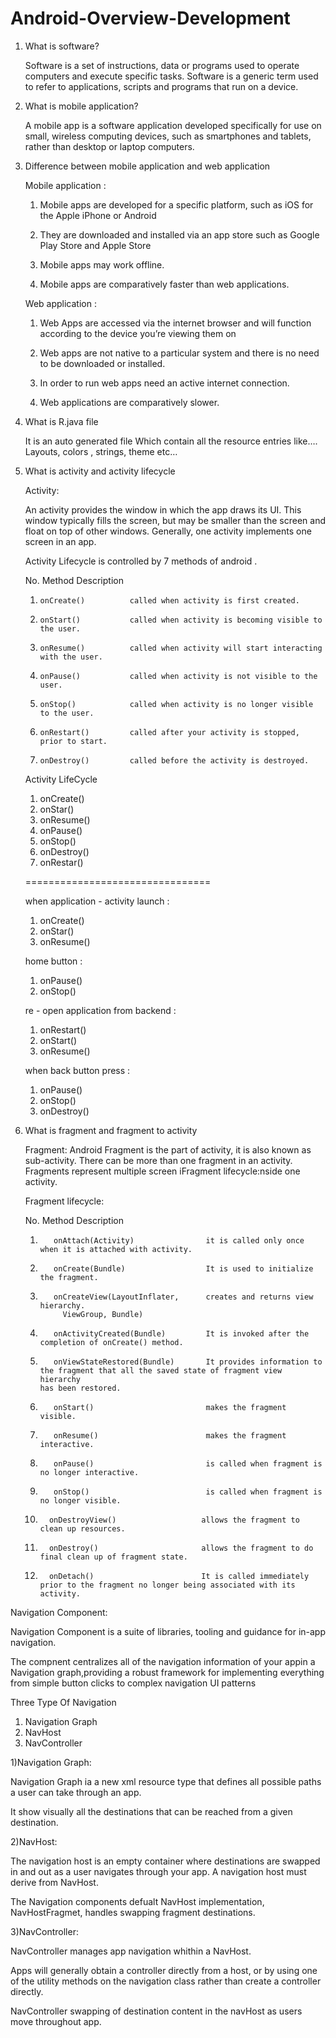 # Android-Overview-Development

1) What is software?

   Software is a set of instructions, data or programs used to operate computers
   and execute specific tasks. Software is a generic term used to refer to
   applications, scripts and programs that run on a device.


2) What is mobile application?

   A mobile app is a software application developed specifically for use on small,
   wireless computing devices, such as smartphones and tablets, rather than
   desktop or laptop computers.


3) Difference between mobile application and web application 

   Mobile application :

   1) Mobile apps are developed for a specific
      platform, such as iOS for the Apple iPhone or
      Android

   2) They are downloaded and installed via an app
      store such as Google Play Store and Apple Store

   3) Mobile apps may work offline.

   4) Mobile apps are comparatively faster than web
      applications.


   Web application :

   1) Web Apps are accessed via the internet
      browser and will function according to the
      device you’re viewing them on

   2) Web apps are not native to a particular system
      and there is no need to be downloaded or
      installed.

   3) In order to run web apps need an active
      internet connection.

   4) Web applications are comparatively slower.
   
   
4) What is R.java file

   It is an auto generated file 
   Which contain all the resource entries like….
   Layouts, colors , strings, theme etc…
   
5) What is activity and activity lifecycle

   Activity:
   
      An activity provides the window in which the app draws its UI. This window typically fills the screen, 
   but may be smaller than the screen and float on top of other windows. Generally, one activity 
   implements one screen in an app.
   
   Activity Lifecycle is controlled by 7 methods of android .
   
   No.    Method              Description

   1)     onCreate()          called when activity is first created.

   2)     onStart()           called when activity is becoming visible to the user.

   3)     onResume()          called when activity will start interacting with the user.

   4)     onPause()           called when activity is not visible to the user.

   5)     onStop()            called when activity is no longer visible to the user.

   6)     onRestart()         called after your activity is stopped, prior to start.

   7)     onDestroy()         called before the activity is destroyed.

   
   Activity LifeCycle

   1)  onCreate()
   2)  onStar()
   3)  onResume()
   4)  onPause()
   5)  onStop()
   6)  onDestroy()
   7)  onRestar()
 
   ================================
 
   when application - activity launch :
 
   1) onCreate()
   2) onStar()
   3) onResume()
     
   home button :

   1) onPause()
   2) onStop()
         
   re - open application from backend : 

   1) onRestart()
   2) onStart()
   3) onResume()
     
   when back button press :

   1) onPause()
   2) onStop()
   3) onDestroy()       
   
6) What is fragment and fragment to activity

   Fragment:
       Android Fragment is the part of activity, it is also known as sub-activity. There can be more than one 
   fragment in an activity. Fragments represent multiple screen iFragment lifecycle:nside one activity.
   
   Fragment lifecycle:
   
   No.       Method                            Description

   1)        onAttach(Activity)                it is called only once when it is attached with activity.

   2)        onCreate(Bundle)                  It is used to initialize the fragment.

   3)        onCreateView(LayoutInflater,      creates and returns view hierarchy.
               ViewGroup, Bundle)   
                        
   4)        onActivityCreated(Bundle)         It is invoked after the completion of onCreate() method.

   5)        onViewStateRestored(Bundle)       It provides information to the fragment that all the saved state of fragment view hierarchy                                                              has been restored.

   6)        onStart()                         makes the fragment visible.

   7)        onResume()                        makes the fragment interactive.

   8)        onPause()                         is called when fragment is no longer interactive.

   9)        onStop()                          is called when fragment is no longer visible.

   10)       onDestroyView()                   allows the fragment to clean up resources.

   11)       onDestroy()                       allows the fragment to do final clean up of fragment state.

   12)       onDetach()                        It is called immediately prior to the fragment no longer being associated with its activity.



Navigation Component:

Navigation Component is a suite of libraries, tooling and guidance for in-app
navigation.

The compnent centralizes all of the navigation information of your appin a
Navigation graph,providing a robust framework for implementing everything 
from simple button clicks to complex navigation UI patterns


Three Type Of Navigation
1) Navigation Graph
2) NavHost
3) NavController


1)Navigation Graph:

Navigation Graph ia a new xml resource type that defines all possible paths a user can take through an app.

It show visually all the destinations that can be reached from a given destination.

2)NavHost:

The navigation host is an empty container where destinations are swapped in and out as a user
navigates through your app. A navigation host must derive from NavHost.

The Navigation components defualt NavHost implementation, NavHostFragmet, handles swapping
fragment destinations.


3)NavController:

NavController manages app navigation whithin a NavHost.

Apps will generally obtain a controller directly from a host, or by using one of the utility methods on
the navigation class rather than create a controller directly.

NavController swapping of destination content in the navHost as users move throughout app. 




